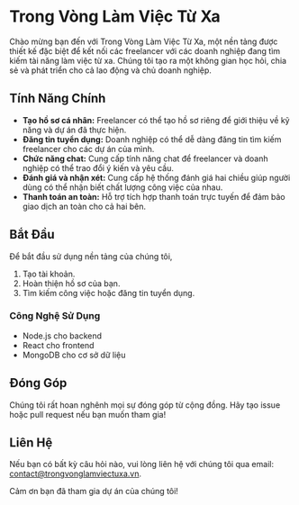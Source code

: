 # Trong Vòng Làm Việc Từ Xa

Chào mừng bạn đến với Trong Vòng Làm Việc Từ Xa, một nền tảng được thiết kế đặc biệt để kết nối các freelancer với các doanh nghiệp đang tìm kiếm tài năng làm việc từ xa. Chúng tôi tạo ra một không gian học hỏi, chia sẻ và phát triển cho cả lao động và chủ doanh nghiệp.

## Tính Năng Chính
- **Tạo hồ sơ cá nhân:** Freelancer có thể tạo hồ sơ riêng để giới thiệu về kỹ năng và dự án đã thực hiện.
- **Đăng tin tuyển dụng:** Doanh nghiệp có thể dễ dàng đăng tin tìm kiếm freelancer cho các dự án của mình.
- **Chức năng chat:** Cung cấp tính năng chat để freelancer và doanh nghiệp có thể trao đổi ý kiến và yêu cầu.
- **Đánh giá và nhận xét:** Cung cấp hệ thống đánh giá hai chiều giúp người dùng có thể nhận biết chất lượng công việc của nhau.
- **Thanh toán an toàn:** Hỗ trợ tích hợp thanh toán trực tuyến để đảm bảo giao dịch an toàn cho cả hai bên.

## Bắt Đầu
Để bắt đầu sử dụng nền tảng của chúng tôi,
1. Tạo tài khoản.
2. Hoàn thiện hồ sơ của bạn.
3. Tìm kiếm công việc hoặc đăng tin tuyển dụng.

### Công Nghệ Sử Dụng
- Node.js cho backend
- React cho frontend
- MongoDB cho cơ sở dữ liệu

## Đóng Góp
Chúng tôi rất hoan nghênh mọi sự đóng góp từ cộng đồng. Hãy tạo issue hoặc pull request nếu bạn muốn tham gia!

## Liên Hệ
Nếu bạn có bất kỳ câu hỏi nào, vui lòng liên hệ với chúng tôi qua email: contact@trongvonglamviectuxa.vn.

Cảm ơn bạn đã tham gia dự án của chúng tôi!